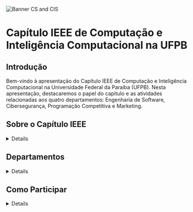 ![Banner CS and CIS](/img/banner.png "Banner-CS-and-CIS")

# Capítulo IEEE de Computação e Inteligência Computacional na UFPB

## Introdução
Bem-vindo à apresentação do Capítulo IEEE de Computação e Inteligência Computacional na Universidade Federal da Paraíba (UFPB). Nesta apresentação, destacaremos o papel do capítulo e as atividades relacionadas aos quatro departamentos: Engenharia de Software, Cibersegurança, Programação Competitiva e Marketing.


## Sobre o Capítulo IEEE
<details>
O Capítulo IEEE de Computação e Inteligência Computacional na UFPB é dedicado ao avanço da pesquisa e desenvolvimento nas áreas de computação e inteligência artificial. Nosso capítulo visa promover a colaboração, educação e inovação dentro desses campos.
</details>

## Departamentos

<details>

### Engenharia de Software
- **Atividades Recentes:**
  - Workshops sobre metodologias ágeis.
  - Desenvolvimento colaborativo de projetos de software.
  - Palestras sobre as últimas tendências em engenharia de software.

###  Cibersegurança
- **Atividades Recentes:**
  - Simulações de ataques cibernéticos e estratégias de defesa.
  - Palestras sobre práticas de segurança cibernética.
  - Participação em competições de hacking ético.

### Programação Competitiva
- **Atividades Recentes:**
  - Treinamentos para competições de programação.
  - Organização de competições locais e participação em competições regionais/nacionais.
  - Colaboração em projetos de código aberto.

### Marketing
- **Atividades Recentes:**
  - Campanhas de conscientização sobre computação e inteligência computacional.
  - Desenvolvimento de materiais promocionais.
  - Colaboração com outros departamentos para promover eventos.


### :fa-stumbleupon: Computationl Intelligence
- projetos relacionados a inteligência computacional.
- atividades para desenvolvimento de portfolio em IA.
- atividades para pesquisa e publicação acadêmica.

## Oportunidades para Membros
Ao se juntar ao nosso capítulo, os membros têm a oportunidade de:
- Participar de eventos exclusivos para cada departamento.
- Colaborar em projetos inovadores.
- Desenvolver habilidades práticas em suas respectivas áreas.

</details>

## Como Participar

<details>
Se você está interessado em se envolver em um dos nossos departamentos acesse as nossas redes sociais ou entre em contato conosco:

- Email: [cs.cis.ufpb@ieee.org](mailto:cs.cis.ufpb@ieee.org)
- Site do Capítulo IEEE CS/CIS temporário: [IEEE-CS-CIS-UFPB](https://linktree.com/cs.ufpb)
- Instagram: [@cs.cis.ieeeufpb](https://www.instagram.com/cs.cis.ieeeufpb/)
- Linkedin: [Linkedin](https://www.linkedin.com/company/ieee-cs-cis-chapter-at-ufpb/)

Caso deseje se candidatar como voluntário no  se inscreva no processo seletivo do ramo IEEE na UFPB e selecione o capítulo CS/CIS como sua opção:
- Linktree: https://linktr.ee/ramoieee.ufpb
- Instagram: [@ramoieee.ufpb](https://www.instagram.com/ramoieee.ufpb/)
- Facebook: [ramoieee.ufpb](https://www.facebook.com/ramoieee.ufpb/)



</details>

